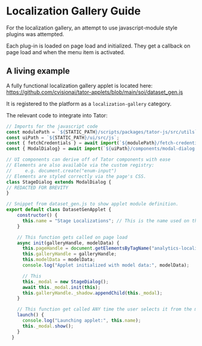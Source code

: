 # Localization Gallery Guide

For the localization gallery, an attempt to use javascript-module style plugins was attempted. 

Each plug-in is loaded on page load and initialized. They get a callback on page load and when the menu item is activated.


## A living example

A fully functional localization gallery applet is located here:
https://github.com/cvisionai/tator-applets/blob/main/soi/dataset_gen.js

It is registered to the platform as a `localization-gallery` category. 

The relevant code to integrate into Tator:

```javascript
// Imports for the javascript code
const modulePath = `${STATIC_PATH}/scripts/packages/tator-js/src/utils`;
const uiPath = `${STATIC_PATH}/ui/src/js`;
const { fetchCredentials } = await import(`${modulePath}/fetch-credentials.js`);
const { ModalDialog} = await import(`${uiPath}/components/modal-dialog.js`);

// UI components can derive off of Tator components with ease
// Elements are also available via the custom registry:
//     e.g. document.create("enum-input")
// Elements are styled correctly via the page's CSS.
class StageDialog extends ModalDialog {
// REDACTED FOR BREVITY
}

// Snippet from dataset_gen.js to show applet module definition.
export default class DatasetGenApplet {
    constructor() {
      this.name = "Stage Localizations"; // This is the name used on the menu.
    }

    // This function gets called on page load
    async init(galleryHandle, modelData) {
      this.pageHandle = document.getElementsByTagName("analytics-localizations")[0];
      this.galleryHandle = galleryHandle;
      this.modelData = modelData;
      console.log("Applet initialized with model data:", modelData);

      // This 
      this._modal = new StageDialog();
      await this._modal.init(this);
      this.galleryHandle._shadow.appendChild(this._modal);
    }

    // This function get called ANY time the user selects it from the menu
    launch() {
      console.log("Launching applet:", this.name);
      this._modal.show();
    }
  }
```
